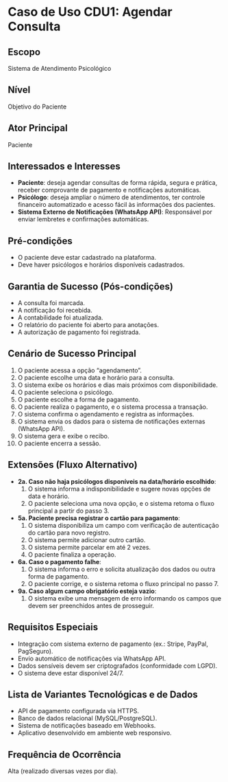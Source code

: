 # Caso de Uso CDU1: Agendar Consulta

## Escopo
Sistema de Atendimento Psicológico

## Nível
Objetivo do Paciente

## Ator Principal
Paciente

## Interessados e Interesses
- **Paciente**: deseja agendar consultas de forma rápida, segura e prática, receber comprovante de pagamento e notificações automáticas.
- **Psicólogo**: deseja ampliar o número de atendimentos, ter controle financeiro automatizado e acesso fácil às informações dos pacientes.
- **Sistema Externo de Notificações (WhatsApp API)**: Responsável por enviar lembretes e confirmações automáticas.

## Pré-condições
- O paciente deve estar cadastrado na plataforma.
- Deve haver psicólogos e horários disponíveis cadastrados.

## Garantia de Sucesso (Pós-condições)
- A consulta foi marcada.
- A notificação foi recebida.
- A contabilidade foi atualizada.
- O relatório do paciente foi aberto para anotações.
- A autorização de pagamento foi registrada.

## Cenário de Sucesso Principal
1. O paciente acessa a opção “agendamento”.
2. O paciente escolhe uma data e horário para a consulta.
3. O sistema exibe os horários e dias mais próximos com disponibilidade.
4. O paciente seleciona o psicólogo.
5. O paciente escolhe a forma de pagamento.
6. O paciente realiza o pagamento, e o sistema processa a transação.
7. O sistema confirma o agendamento e registra as informações.
8. O sistema envia os dados para o sistema de notificações externas (WhatsApp API).
9. O sistema gera e exibe o recibo.
10. O paciente encerra a sessão.

## Extensões (Fluxo Alternativo)
- **2a. Caso não haja psicólogos disponíveis na data/horário escolhido**:
  1. O sistema informa a indisponibilidade e sugere novas opções de data e horário.
  2. O paciente seleciona uma nova opção, e o sistema retoma o fluxo principal a partir do passo 3.
- **5a. Paciente precisa registrar o cartão para pagamento**:
  1. O sistema disponibiliza um campo com verificação de autenticação do cartão para novo registro.
  2. O sistema permite adicionar outro cartão.
  3. O sistema permite parcelar em até 2 vezes.
  4. O paciente finaliza a operação.
- **6a. Caso o pagamento falhe**:
  1. O sistema informa o erro e solicita atualização dos dados ou outra forma de pagamento.
  2. O paciente corrige, e o sistema retoma o fluxo principal no passo 7.
- **9a. Caso algum campo obrigatório esteja vazio**:
  1. O sistema exibe uma mensagem de erro informando os campos que devem ser preenchidos antes de prosseguir.

## Requisitos Especiais
- Integração com sistema externo de pagamento (ex.: Stripe, PayPal, PagSeguro).
- Envio automático de notificações via WhatsApp API.
- Dados sensíveis devem ser criptografados (conformidade com LGPD).
- O sistema deve estar disponível 24/7.

## Lista de Variantes Tecnológicas e de Dados
- API de pagamento configurada via HTTPS.
- Banco de dados relacional (MySQL/PostgreSQL).
- Sistema de notificações baseado em Webhooks.
- Aplicativo desenvolvido em ambiente web responsivo.

## Frequência de Ocorrência
Alta (realizado diversas vezes por dia).
